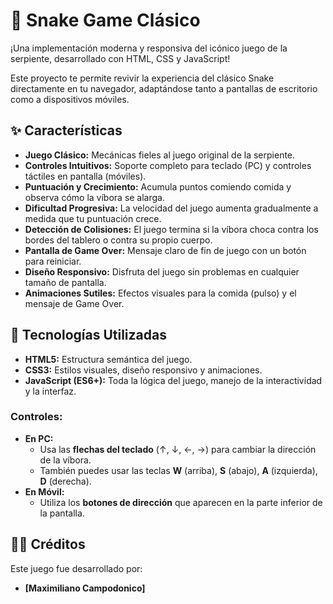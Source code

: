 # 🐍 Snake Game Clásico

¡Una implementación moderna y responsiva del icónico juego de la serpiente, desarrollado con HTML, CSS y JavaScript!

Este proyecto te permite revivir la experiencia del clásico Snake directamente en tu navegador, adaptándose tanto a pantallas de escritorio como a dispositivos móviles.

## ✨ Características

- **Juego Clásico:** Mecánicas fieles al juego original de la serpiente.
- **Controles Intuitivos:** Soporte completo para teclado (PC) y controles táctiles en pantalla (móviles).
- **Puntuación y Crecimiento:** Acumula puntos comiendo comida y observa cómo la víbora se alarga.
- **Dificultad Progresiva:** La velocidad del juego aumenta gradualmente a medida que tu puntuación crece.
- **Detección de Colisiones:** El juego termina si la víbora choca contra los bordes del tablero o contra su propio cuerpo.
- **Pantalla de Game Over:** Mensaje claro de fin de juego con un botón para reiniciar.
- **Diseño Responsivo:** Disfruta del juego sin problemas en cualquier tamaño de pantalla.
- **Animaciones Sutiles:** Efectos visuales para la comida (pulso) y el mensaje de Game Over.

## 🚀 Tecnologías Utilizadas

- **HTML5:** Estructura semántica del juego.
- **CSS3:** Estilos visuales, diseño responsivo y animaciones.
- **JavaScript (ES6+):** Toda la lógica del juego, manejo de la interactividad y la interfaz.

### Controles:

- **En PC:**
  - Usa las **flechas del teclado** (↑, ↓, ←, →) para cambiar la dirección de la víbora.
  - También puedes usar las teclas **W** (arriba), **S** (abajo), **A** (izquierda), **D** (derecha).
- **En Móvil:**
  - Utiliza los **botones de dirección** que aparecen en la parte inferior de la pantalla.

## 👨‍💻 Créditos

Este juego fue desarrollado por:

- **[Maximiliano Campodonico]**
